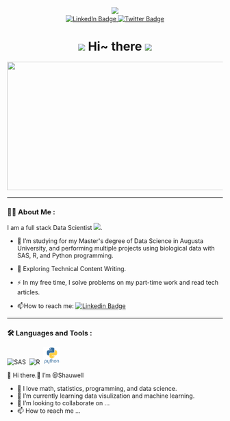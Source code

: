 <div id="header" align="center">
  <img src="https://media.giphy.com/media/M9gbBd9nbDrOTu1Mqx/giphy.gif" width="100"/>
</div>

<div id="badges" align="center">
  <a href="https://www.linkedin.com/in/wei-xiao-010531212/">
    <img src="https://img.shields.io/badge/LinkedIn-blue?style=for-the-badge&logo=linkedin&logoColor=white" alt="LinkedIn Badge"/>
  </a>
  <a href="https://twitter.com/xiaoweimails">
    <img src="https://img.shields.io/badge/Twitter-blue?style=for-the-badge&logo=twitter&logoColor=white" alt="Twitter Badge"/>
  </a>
</div>

<h1 align="center">
  <img src="https://media.giphy.com/media/hvRJCLFzcasrR4ia7z/giphy.gif" width="30px"/>
  Hi~ there
  <img src="https://media.giphy.com/media/hvRJCLFzcasrR4ia7z/giphy.gif" width="30px"/>
</h1>

<div align="center">
  <img src="https://media.giphy.com/media/dWesBcTLavkZuG35MI/giphy.gif" width="600" height="300"/>
</div>

---

### :man_technologist: About Me :
I am a full stack Data Scientist <img src="https://media.giphy.com/media/WUlplcMpOCEmTGBtBW/giphy.gif" width="30">.

- :telescope: I’m studying for my Master's degree of Data Science in Augusta University, and performing multiple projects using biological data with SAS, R, and Python programming.

- :seedling: Exploring Technical Content Writing.

- :zap: In my free time, I solve problems on my part-time work and read tech articles.

- :mailbox:How to reach me: [![Linkedin Badge](https://img.shields.io/badge/-WeiXiao-blue?style=flat&logo=Linkedin&logoColor=white)](https://www.linkedin.com/in/wei-xiao-010531212/)

---

### :hammer_and_wrench: Languages and Tools :
<div>
  <img src="https://github.com/devicons/devicon/blob/master/icons/sas/sas-original-wordmark.svg" title="SAS" alt="SAS" width="40" height="40"/>&nbsp;
  <img src="https://github.com/devicons/devicon/blob/master/icons/R/R-original-wordmark.svg" title="R" alt="R" width="40" height="40"/>&nbsp;
  <img src="https://github.com/devicons/devicon/blob/master/icons/Python/Python-original-wordmark.svg" title="Python" alt="Python" width="40" height="40"/>&nbsp;
</div>

👋 Hi there.👏 I’m @Shauwell
- 👀 I love math, statistics, programming, and data science.
- 🌱 I’m currently learning data visulization and machine learning. 
- 💞️ I’m looking to collaborate on ...
- 📫 How to reach me ...

<!---
Shauwell/Shauwell is a ✨ special ✨ repository because its `README.md` (this file) appears on your GitHub profile.
You can click the Preview link to take a look at your changes.
--->
